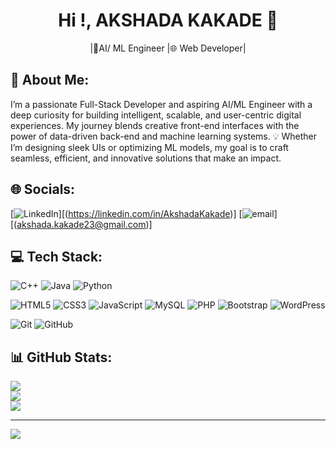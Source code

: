 <!-- READ.ME --->
<h1 align="center"> Hi !, AKSHADA KAKADE 👋 </h1>
<p align="center"> |🤖AI/ ML Engineer |🌐 Web Developer| </p>


## 💫 About Me:
I’m a passionate Full-Stack Developer and aspiring AI/ML Engineer with a deep curiosity for building intelligent, scalable, and user-centric digital experiences. 
My journey blends creative front-end interfaces with the power of data-driven back-end and machine learning systems.
💡 Whether I’m designing sleek UIs or optimizing ML models, my goal is to craft seamless, efficient, and innovative solutions that make an impact.


## 🌐 Socials:
[![LinkedIn](https://img.shields.io/badge/LinkedIn-%230077B5.svg?logo=linkedin&logoColor=white)][(https://linkedin.com/in/AkshadaKakade)]
[![email](https://img.shields.io/badge/Email-D14836?logo=gmail&logoColor=white)][(akshada.kakade23@gmail.com)] 


## 💻 Tech Stack:
![C++](https://img.shields.io/badge/c++-%2300599C.svg?style=for-the-badge&logo=c%2B%2B&logoColor=white)
![Java](https://img.shields.io/badge/java-%23ED8B00.svg?style=for-the-badge&logo=openjdk&logoColor=white) 
![Python](https://img.shields.io/badge/python-3670A0?style=for-the-badge&logo=python&logoColor=ffdd54)




![HTML5](https://img.shields.io/badge/html5-%23E34F26.svg?style=for-the-badge&logo=html5&logoColor=white) ![CSS3](https://img.shields.io/badge/css3-%231572B6.svg?style=for-the-badge&logo=css3&logoColor=white)
![JavaScript](https://img.shields.io/badge/javascript-%23323330.svg?style=for-the-badge&logo=javascript&logoColor=%23F7DF1E) 
![MySQL](https://img.shields.io/badge/mysql-4479A1.svg?style=for-the-badge&logo=mysql&logoColor=white)
![PHP](https://img.shields.io/badge/php-%23777BB4.svg?style=for-the-badge&logo=php&logoColor=white)
![Bootstrap](https://img.shields.io/badge/bootstrap-%238511FA.svg?style=for-the-badge&logo=bootstrap&logoColor=white) 
![WordPress](https://img.shields.io/badge/WordPress-%23117AC9.svg?style=for-the-badge&logo=WordPress&logoColor=white) 
<!---![TensorFlow](https://img.shields.io/badge/TensorFlow-%23FF6F00.svg?style=for-the-badge&logo=TensorFlow&logoColor=white) 
![Pandas](https://img.shields.io/badge/pandas-%23150458.svg?style=for-the-badge&logo=pandas&logoColor=white) 
![NumPy](https://img.shields.io/badge/numpy-%23013243.svg?style=for-the-badge&logo=numpy&logoColor=white) 
![scikit-learn](https://img.shields.io/badge/scikit--learn-%23F7931E.svg?style=for-the-badge&logo=scikit-learn&logoColor=white)
![Matplotlib](https://img.shields.io/badge/Matplotlib-%23ffffff.svg?style=for-the-badge&logo=Matplotlib&logoColor=black)-->
![Git](https://img.shields.io/badge/git-%23F05033.svg?style=for-the-badge&logo=git&logoColor=white) 
![GitHub](https://img.shields.io/badge/github-%23121011.svg?style=for-the-badge&logoColor=white)
## 📊 GitHub Stats:
![](https://github-readme-stats.vercel.app/api?username=akshadakakade-27&theme=merko&hide_border=false&include_all_commits=false&count_private=false)<br/>
![](https://nirzak-streak-stats.vercel.app/?user=akshadakakade-27&theme=merko&hide_border=false)<br/>
![](https://github-readme-stats.vercel.app/api/top-langs/?username=akshadakakade-27&theme=merko&hide_border=false&include_all_commits=false&count_private=false&layout=compact)

---
[![](https://visitcount.itsvg.in/api?id=akshadakakade-27&icon=0&color=0)](https://visitcount.itsvg.in)


